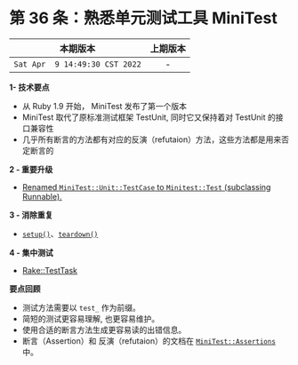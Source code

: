 # 第 36 条：熟悉单元测试工具 MiniTest

|本期版本| 上期版本
|:---:|:---:
`Sat Apr  9 14:49:30 CST 2022` | -

**1- 技术要点**

* 从 Ruby 1.9 开始， MiniTest 发布了第一个版本
* MiniTest 取代了原标准测试框架 TestUnit, 同时它又保持着对 TestUnit 的接口兼容性
* 几乎所有断言的方法都有对应的反演（refutaion）方法，这些方法都是用来否定断言的

**2 - 重要升级**

* [Renamed `MiniTest::Unit::TestCase` to `Minitest::Test` (subclassing Runnable).](https://github.com/seattlerb/minitest/blob/master/History.rdoc#label-5.0.0+-2F+2013-05-10)


**3 - 消除重复**

* [`setup()`](http://docs.seattlerb.org/minitest/Minitest/Test/LifecycleHooks.html#method-i-setup)、[`teardown()`](http://docs.seattlerb.org/minitest/Minitest/Test/LifecycleHooks.html#method-i-teardown)

**4 - 集中测试**

* [Rake::TestTask](https://ruby.github.io/rake/Rake/TestTask.html)

**要点回顾**

* 测试方法需要以 `test_` 作为前缀。
* 简短的测试更容易理解, 也更容易维护。
* 使用合适的断言方法生成更容易读的出错信息。
* 断言（Assertion）和 反演（refutaion）的文档在 [`MiniTest::Assertions`](http://docs.seattlerb.org/minitest/Minitest/Assertions.html) 中。